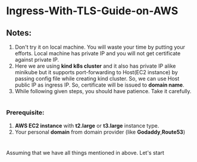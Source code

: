# Ingress-With-TLS-Guide-on-AWS

## Notes: 
1) Don't try it on local machine. You will waste your time by putting your efforts. Local machine has private IP and you will not get certificate against private IP.
2) Here we are using **kind k8s cluster** and it also has private IP alike minikube but it supports port-forwarding to Host(EC2 instance) by passing config file while creating kind cluster. So, we can use Host public IP as ingress IP. So, certificate will be issued to **domain name**.
3) While following given steps, you should have patience. Take it carefully.
#

### Prerequisite:
1) **AWS EC2 instance** with **t2.large** or **t3.large** instance type.
2) Your personal **domain** from domain provider (like **Godaddy**,**Route53**)

#

Assuming that we have all things mentioned in above.
Let's start 

